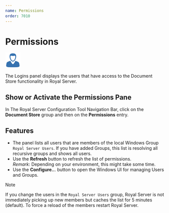 ```yaml
---
name: Permissions
order: 7010
---
```


# Permissions

<img src="/r2022/images/RoyalServer/Credential_48x48.png" class="icon-def" alt="" />

The Logins panel displays the users that have access to the Document Store functionality in Royal Server.

## Show or Activate the Permissions Pane

In The Royal Server Configuration Tool Navigation Bar, click on the **Document Store** group and then on the **Permissions** entry.

## Features

- The panel lists all users that are members of the local Windows Group `Royal Server Users`. If you have added Groups, this list is resolving all recursive groups and shows all users.
- Use the **Refresh** button to refresh the list of permissions.  
  _Remark_: Depending on your environment, this might take some time.
- Use the **Configure..**. button to open the Windows UI for managing Users and Groups.

> [!NOTE] 
> If you change the users in the `Royal Server Users` group, Royal Server is not immediately picking up new members but caches the list for 5 minutes (default). To force a reload of the members restart Royal Server.
